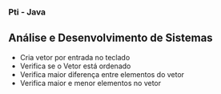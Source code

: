 ### Pti - Java 

## Análise e Desenvolvimento de Sistemas

- Cria vetor por entrada no teclado
- Verifica se o Vetor está ordenado
- Verifica maior diferença entre elementos do vetor
- Verifica maior e menor elementos no vetor
